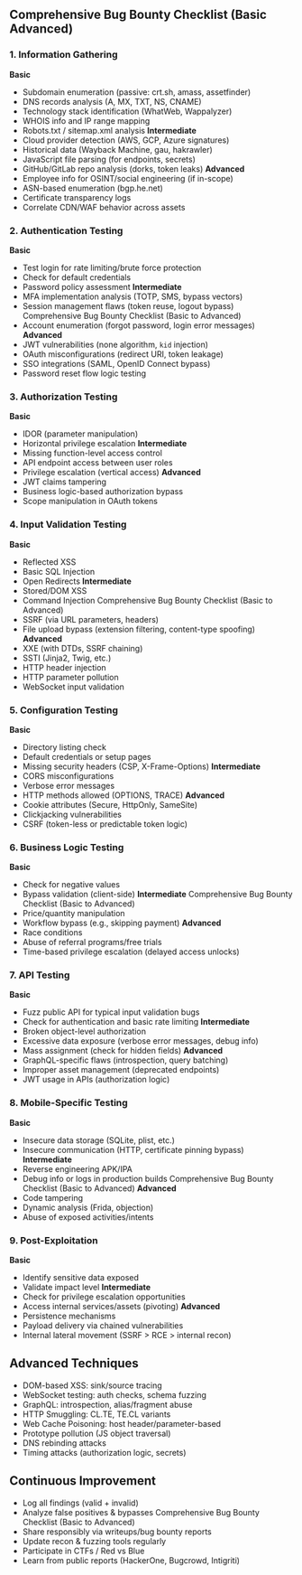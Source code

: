 
## Comprehensive Bug Bounty Checklist (Basic Advanced)
### 1. Information Gathering
**Basic**
- Subdomain enumeration (passive: crt.sh, amass, assetfinder)
- DNS records analysis (A, MX, TXT, NS, CNAME)
- Technology stack identification (WhatWeb, Wappalyzer)
- WHOIS info and IP range mapping
- Robots.txt / sitemap.xml analysis
**Intermediate**
- Cloud provider detection (AWS, GCP, Azure signatures)
- Historical data (Wayback Machine, gau, hakrawler)
- JavaScript file parsing (for endpoints, secrets)
- GitHub/GitLab repo analysis (dorks, token leaks)
**Advanced**
- Employee info for OSINT/social engineering (if in-scope)
- ASN-based enumeration (bgp.he.net)
- Certificate transparency logs
- Correlate CDN/WAF behavior across assets
### 2. Authentication Testing
**Basic**
- Test login for rate limiting/brute force protection
- Check for default credentials
- Password policy assessment
**Intermediate**
- MFA implementation analysis (TOTP, SMS, bypass vectors)
- Session management flaws (token reuse, logout bypass)
Comprehensive Bug Bounty Checklist (Basic to Advanced)
- Account enumeration (forgot password, login error messages)
**Advanced**
- JWT vulnerabilities (none algorithm, `kid` injection)
- OAuth misconfigurations (redirect URI, token leakage)
- SSO integrations (SAML, OpenID Connect bypass)
- Password reset flow logic testing
### 3. Authorization Testing
**Basic**
- IDOR (parameter manipulation)
- Horizontal privilege escalation
**Intermediate**
- Missing function-level access control
- API endpoint access between user roles
- Privilege escalation (vertical access)
**Advanced**
- JWT claims tampering
- Business logic-based authorization bypass
- Scope manipulation in OAuth tokens
### 4. Input Validation Testing
**Basic**
- Reflected XSS
- Basic SQL Injection
- Open Redirects
**Intermediate**
- Stored/DOM XSS
- Command Injection
Comprehensive Bug Bounty Checklist (Basic to Advanced)
- SSRF (via URL parameters, headers)
- File upload bypass (extension filtering, content-type spoofing)
**Advanced**
- XXE (with DTDs, SSRF chaining)
- SSTI (Jinja2, Twig, etc.)
- HTTP header injection
- HTTP parameter pollution
- WebSocket input validation
### 5. Configuration Testing
**Basic**
- Directory listing check
- Default credentials or setup pages
- Missing security headers (CSP, X-Frame-Options)
**Intermediate**
- CORS misconfigurations
- Verbose error messages
- HTTP methods allowed (OPTIONS, TRACE)
**Advanced**
- Cookie attributes (Secure, HttpOnly, SameSite)
- Clickjacking vulnerabilities
- CSRF (token-less or predictable token logic)
### 6. Business Logic Testing
**Basic**
- Check for negative values
- Bypass validation (client-side)
**Intermediate**
Comprehensive Bug Bounty Checklist (Basic to Advanced)
- Price/quantity manipulation
- Workflow bypass (e.g., skipping payment)
**Advanced**
- Race conditions
- Abuse of referral programs/free trials
- Time-based privilege escalation (delayed access unlocks)
### 7. API Testing
**Basic**
- Fuzz public API for typical input validation bugs
- Check for authentication and basic rate limiting
**Intermediate**
- Broken object-level authorization
- Excessive data exposure (verbose error messages, debug info)
- Mass assignment (check for hidden fields)
**Advanced**
- GraphQL-specific flaws (introspection, query batching)
- Improper asset management (deprecated endpoints)
- JWT usage in APIs (authorization logic)
### 8. Mobile-Specific Testing
**Basic**
- Insecure data storage (SQLite, plist, etc.)
- Insecure communication (HTTP, certificate pinning bypass)
**Intermediate**
- Reverse engineering APK/IPA
- Debug info or logs in production builds
Comprehensive Bug Bounty Checklist (Basic to Advanced)
**Advanced**
- Code tampering
- Dynamic analysis (Frida, objection)
- Abuse of exposed activities/intents
### 9. Post-Exploitation
**Basic**
- Identify sensitive data exposed
- Validate impact level
**Intermediate**
- Check for privilege escalation opportunities
- Access internal services/assets (pivoting)
**Advanced**
- Persistence mechanisms
- Payload delivery via chained vulnerabilities
- Internal lateral movement (SSRF > RCE > internal recon)
## Advanced Techniques
- DOM-based XSS: sink/source tracing
- WebSocket testing: auth checks, schema fuzzing
- GraphQL: introspection, alias/fragment abuse
- HTTP Smuggling: CL.TE, TE.CL variants
- Web Cache Poisoning: host header/parameter-based
- Prototype pollution (JS object traversal)
- DNS rebinding attacks
- Timing attacks (authorization logic, secrets)
## Continuous Improvement
- Log all findings (valid + invalid)
- Analyze false positives & bypasses
Comprehensive Bug Bounty Checklist (Basic to Advanced)
- Share responsibly via writeups/bug bounty reports
- Update recon & fuzzing tools regularly
- Participate in CTFs / Red vs Blue
- Learn from public reports (HackerOne, Bugcrowd, Intigriti)

